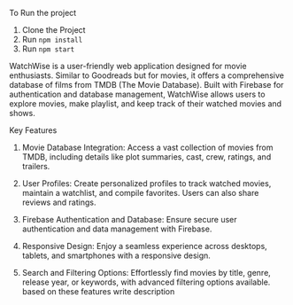 To Run the project

1. Clone the Project
2. Run `npm install`
3. Run `npm start`


WatchWise is a user-friendly web application designed for movie enthusiasts. Similar to Goodreads but for movies, it offers a comprehensive database of films from TMDB (The Movie Database). Built with Firebase for authentication and database management, WatchWise allows users to explore movies, make playlist, and keep track of their watched movies and shows.


Key Features

1. Movie Database Integration: Access a vast collection of movies from TMDB, including details like plot summaries, cast, crew, ratings, and trailers.

2. User Profiles: Create personalized profiles to track watched movies, maintain a watchlist, and compile favorites. Users can also share reviews and ratings.

3. Firebase Authentication and Database: Ensure secure user authentication and data management with Firebase.

4. Responsive Design: Enjoy a seamless experience across desktops, tablets, and smartphones with a responsive design.

5. Search and Filtering Options: Effortlessly find movies by title, genre, release year, or keywords, with advanced filtering options available. based on these features write description